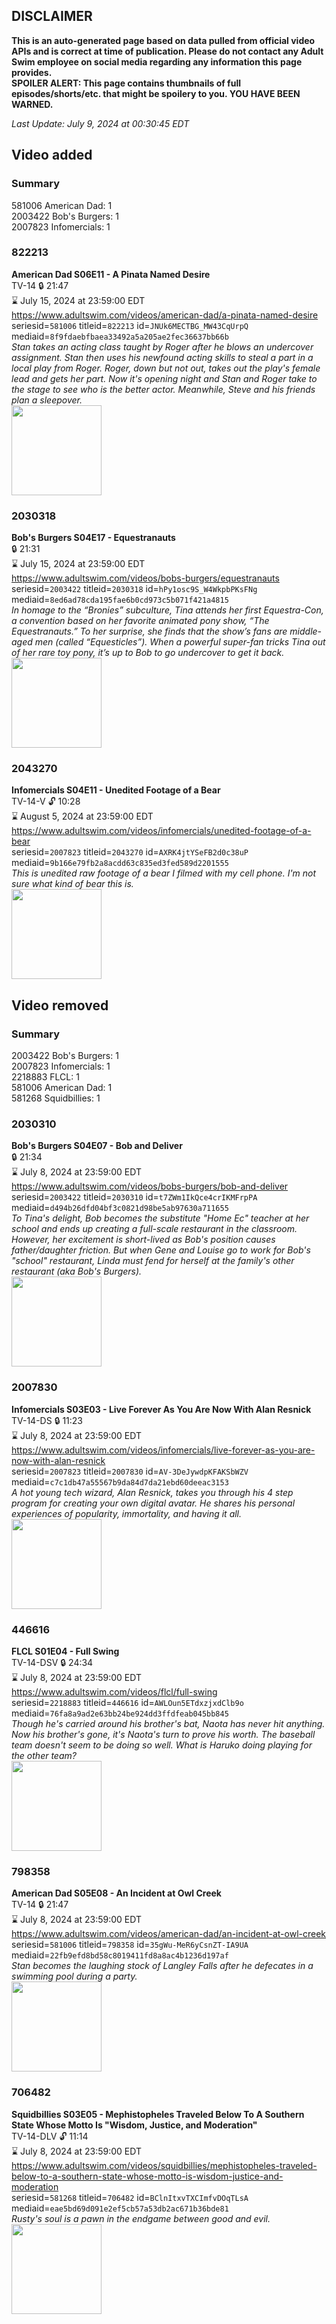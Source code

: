 ## DISCLAIMER
**This is an auto-generated page based on data pulled from official video APIs and is correct at time of publication. Please do not contact any Adult Swim employee on social media regarding any information this page provides.**  
**SPOILER ALERT: This page contains thumbnails of full episodes/shorts/etc. that might be spoilery to you. YOU HAVE BEEN WARNED.**  

_Last Update: July 9, 2024 at 00:30:45 EDT_
## Video added
### Summary
581006 American Dad: 1  
2003422 Bob's Burgers: 1  
2007823 Infomercials: 1  
### 822213
**American Dad S06E11 - A Pinata Named Desire**  
TV-14 🔒 21:47  
⌛ July 15, 2024 at 23:59:00 EDT  
https://www.adultswim.com/videos/american-dad/a-pinata-named-desire  
seriesid=`581006` titleid=`822213` id=`JNUk6MECTBG_MW43CqUrpQ` mediaid=`8f9fdaebfbaea33492a5a205ae2fec36637bb66b`  
_Stan takes an acting class taught by Roger after he blows an undercover assignment.  Stan then uses his newfound acting skills to steal a part in a local play from Roger.  Roger, down but not out, takes out the play's female lead and gets her part.  Now it's opening night and Stan and Roger take to the stage to see who is the better actor.  Meanwhile, Steve and his friends plan a sleepover._  
<a href="https://i.cdn.turner.com/adultswim/big/image-upload/thumbnails/thumb-2_image-15199409228114.jpg"><img src="https://i.cdn.turner.com/adultswim/big/image-upload/thumbnails/thumb-2_image-15199409228114.jpg" height="144px" /></a>
### 2030318
**Bob's Burgers S04E17 - Equestranauts**  
 🔒 21:31  
⌛ July 15, 2024 at 23:59:00 EDT  
https://www.adultswim.com/videos/bobs-burgers/equestranauts  
seriesid=`2003422` titleid=`2030318` id=`hPy1osc9S_W4WkpbPKsFNg` mediaid=`8ed6ad78cda195fae6b0cd973c5b071f421a4815`  
_In homage to the “Bronies” subculture, Tina attends her first Equestra-Con, a convention based on her favorite animated pony show, “The Equestranauts.” To her surprise, she finds that the show’s fans are middle-aged men (called “Equesticles”). When a powerful super-fan tricks Tina out of her rare toy pony, it’s up to Bob to go undercover to get it back._  
<a href="https://i.cdn.turner.com/adultswim/big/image-upload/thumbnails/thumb-2_image-151803242762113.jpg"><img src="https://i.cdn.turner.com/adultswim/big/image-upload/thumbnails/thumb-2_image-151803242762113.jpg" height="144px" /></a>
### 2043270
**Infomercials S04E11 - Unedited Footage of a Bear**  
TV-14-V 🔓 10:28  
⌛ August 5, 2024 at 23:59:00 EDT  
https://www.adultswim.com/videos/infomercials/unedited-footage-of-a-bear  
seriesid=`2007823` titleid=`2043270` id=`AXRK4jtYSeFB2d0c38uP` mediaid=`9b166e79fb2a8acdd63c835ed3fed589d2201555`  
_This is unedited raw footage of a bear I filmed with my cell phone.  I'm not sure what kind of bear this is._  
<a href="https://media.cdn.adultswim.com/uploads/20200902/thumbnails/2_2092150501-infomercials_cc_UneditedFootageOfABear_pt1_1.jpg"><img src="https://media.cdn.adultswim.com/uploads/20200902/thumbnails/2_2092150501-infomercials_cc_UneditedFootageOfABear_pt1_1.jpg" height="144px" /></a>
## Video removed
### Summary
2003422 Bob's Burgers: 1  
2007823 Infomercials: 1  
2218883 FLCL: 1  
581006 American Dad: 1  
581268 Squidbillies: 1  
### 2030310
**Bob's Burgers S04E07 - Bob and Deliver**  
 🔒 21:34  
⌛ July 8, 2024 at 23:59:00 EDT  
https://www.adultswim.com/videos/bobs-burgers/bob-and-deliver  
seriesid=`2003422` titleid=`2030310` id=`t7ZWm1IkQce4crIKMFrpPA` mediaid=`d494b26dfd04bf3c0821d98be5ab97630a711655`  
_To Tina's delight, Bob becomes the substitute "Home Ec" teacher at her school and ends up creating a full-scale restaurant in the classroom. However, her excitement is short-lived as Bob's position causes father/daughter friction. But when Gene and Louise go to work for Bob's "school" restaurant, Linda must fend for herself at the family's other restaurant (aka Bob's Burgers)._  
<a href="https://i.cdn.turner.com/adultswim/big/image-upload/thumbnails/thumb-2_image-15187080847379.jpg"><img src="https://i.cdn.turner.com/adultswim/big/image-upload/thumbnails/thumb-2_image-15187080847379.jpg" height="144px" /></a>
### 2007830
**Infomercials S03E03 - Live Forever As You Are Now With Alan Resnick**  
TV-14-DS 🔒 11:23  
⌛ July 8, 2024 at 23:59:00 EDT  
https://www.adultswim.com/videos/infomercials/live-forever-as-you-are-now-with-alan-resnick  
seriesid=`2007823` titleid=`2007830` id=`AV-3DeJywdpKFAKSbWZV` mediaid=`c7c1db47a55567b9da84d7da21ebd60deeac3153`  
_A hot young tech wizard, Alan Resnick, takes you through his 4 step program for creating your own digital avatar. He shares his personal experiences of popularity, immortality, and having it all._  
<a href="https://i.cdn.turner.com/adultswim/big/image-upload/thumbnails/thumb-2_image-151509854039616.jpg"><img src="https://i.cdn.turner.com/adultswim/big/image-upload/thumbnails/thumb-2_image-151509854039616.jpg" height="144px" /></a>
### 446616
**FLCL S01E04 - Full Swing**  
TV-14-DSV 🔒 24:34  
⌛ July 8, 2024 at 23:59:00 EDT  
https://www.adultswim.com/videos/flcl/full-swing  
seriesid=`2218883` titleid=`446616` id=`AWLOun5ETdxzjxdClb9o` mediaid=`76fa8a9ad2e63bb24be924dd3ffdfeab045bb845`  
_Though he's carried around his brother's bat, Naota has never hit anything. Now his brother's gone, it's Naota's turn to prove his worth. The baseball team doesn't seem to be doing so well. What is Haruko doing playing for the other team?_  
<a href="https://i.cdn.turner.com/adultswim/big/image-upload/thumbnails/thumb-2_image-15252862166493.jpg"><img src="https://i.cdn.turner.com/adultswim/big/image-upload/thumbnails/thumb-2_image-15252862166493.jpg" height="144px" /></a>
### 798358
**American Dad S05E08 - An Incident at Owl Creek**  
TV-14 🔒 21:47  
⌛ July 8, 2024 at 23:59:00 EDT  
https://www.adultswim.com/videos/american-dad/an-incident-at-owl-creek  
seriesid=`581006` titleid=`798358` id=`35gWu-MeR6yCsnZT-IA9UA` mediaid=`22fb9efd8bd58c8019411fd8a8ac4b1236d197af`  
_Stan becomes the laughing stock of Langley Falls after he defecates in a swimming pool during a party._  
<a href="https://i.cdn.turner.com/adultswim/big/image-upload/thumbnails/thumb-2_image-152890630977517.jpg"><img src="https://i.cdn.turner.com/adultswim/big/image-upload/thumbnails/thumb-2_image-152890630977517.jpg" height="144px" /></a>
### 706482
**Squidbillies S03E05 - Mephistopheles Traveled Below To A Southern State Whose Motto Is "Wisdom, Justice, and Moderation"**  
TV-14-DLV 🔓 11:14  
⌛ July 8, 2024 at 23:59:00 EDT  
https://www.adultswim.com/videos/squidbillies/mephistopheles-traveled-below-to-a-southern-state-whose-motto-is-wisdom-justice-and-moderation  
seriesid=`581268` titleid=`706482` id=`BClnItxvTXCImfvDOqTLsA` mediaid=`eae5bd69d091e2ef5cb57a53db2ac671b36bde81`  
_Rusty's soul is a pawn in the endgame between good and evil._  
<a href="https://media.cdn.adultswim.com/uploads/20200413/thumbnails/2_204131132282-squidbillies_025_bim.jpg"><img src="https://media.cdn.adultswim.com/uploads/20200413/thumbnails/2_204131132282-squidbillies_025_bim.jpg" height="144px" /></a>
